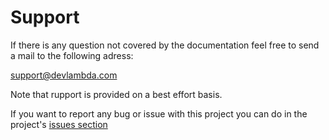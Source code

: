 # Support

If there is any question not covered by the documentation feel free to send a mail to the following adress:

[support@devlambda.com](mailto:support@example.com?subject=%5BSupport%20request%5D%20api-template)

Note that rupport is provided on a best effort basis.

If you want to report any bug or issue with this project you can do in the project's [issues section](https://github.com/dev-lambda/api-template/issues)